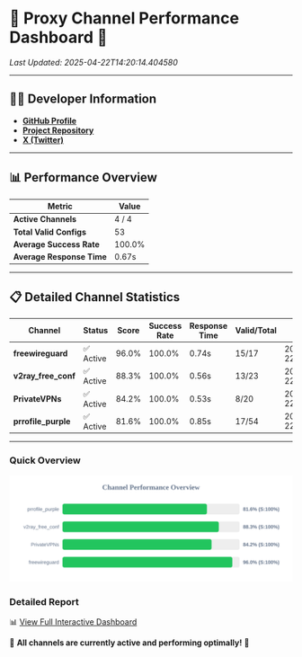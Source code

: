 # 🌟 Proxy Channel Performance Dashboard 🌟

_Last Updated: 2025-04-22T14:20:14.404580_

---

## 👩‍💻 Developer Information

- **[GitHub Profile](https://github.com/4n0nymou3)**  
- **[Project Repository](https://github.com/4n0nymou3/multi-proxy-config-fetcher)**  
- **[X (Twitter)](https://x.com/4n0nymou3)**  

---

## 📊 Performance Overview

| Metric                | Value       |
|-----------------------|-------------|
| **Active Channels**   | 4 / 4       |
| **Total Valid Configs** | 53          |
| **Average Success Rate** | 100.0%      |
| **Average Response Time** | 0.67s       |

---

## 📋 Detailed Channel Statistics

| Channel          | Status     | Score  | Success Rate | Response Time | Valid/Total | Last Success               |
|------------------|------------|--------|--------------|---------------|-------------|----------------------------|
| **freewireguard**  | ✅ Active  | 96.0%  | 100.0% | 0.74s         | 15/17       | 2025-04-22T14:20:14.402917 |
| **v2ray_free_conf**  | ✅ Active  | 88.3%  | 100.0% | 0.56s         | 13/23       | 2025-04-22T14:20:13.080056 |
| **PrivateVPNs**  | ✅ Active  | 84.2%  | 100.0% | 0.53s         | 8/20       | 2025-04-22T14:20:13.638032 |
| **prrofile_purple**  | ✅ Active  | 81.6%  | 100.0% | 0.85s         | 17/54       | 2025-04-22T14:20:12.452865 |

---

### Quick Overview
<div align="center">
  <a href="https://raw.githubusercontent.com/nullluser/NullRepo/refs/heads/main/assets/channel_stats_chart.svg">
    <img src="https://raw.githubusercontent.com/nullluser/NullRepo/refs/heads/main/assets/channel_stats_chart.svg" alt="Source Performance Statistics" width="800">
  </a>
</div>

### Detailed Report
📊 [View Full Interactive Dashboard](https://htmlpreview.github.io/?https://github.com/nullluser/NullRepo/blob/main/assets/performance_report.html)

🎉 **All channels are currently active and performing optimally!** 🎉
